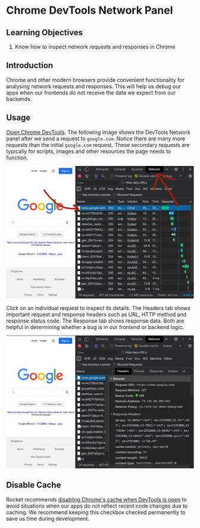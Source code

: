 # Chrome DevTools Network Panel

## Learning Objectives

1. Know how to inspect network requests and responses in Chrome

## Introduction

Chrome and other modern browsers provide convenient functionality for analysing network requests and responses. This will help us debug our apps when our frontends do not receive the data we expect from our backends.

## Usage

<a href="https://developer.chrome.com/docs/devtools/open/" target="_blank">Open Chrome DevTools</a>. The following image shows the DevTools Network panel after we send a request to `google.com`. Notice there are many more requests than the initial `google.com` request. These secondary requests are typically for scripts, images and other resources the page needs to function.

![The Network panel shows a list of requests from this browser in increasing chronological order. Source: Rocket Academy](<../assets/network-panel.png>)

Click on an individual request to inspect its details. The Headers tab shows important request and response headers such as URL, HTTP method and response status code. The Response tab shows response data. Both are helpful in determining whether a bug is in our frontend or backend logic.

![Clicking on an individual request shows us that request's details.](<../assets/network-panel-headers.png>)

## Disable Cache

Rocket recommends <a href="https://stackoverflow.com/a/7000899" target="_blank">disabling Chrome's cache when DevTools is open</a> to avoid situations when our apps do not reflect recent code changes due to caching. We recommend keeping this checkbox checked permanently to save us time during development.
